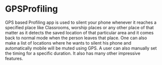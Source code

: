 # GPSProfiling
GPS based Profiling app is used to silent your phone whenever it reaches a specified place like Classrooms, worship places or any other place of that matter as it detects the saved location of that particular area and it comes back to normal mode when the person leaves that place. One can also make a list of locations where he wants to silent his phone and automatically mobile will be muted using GPS. A user can also manually set the timing for a specific duration. It also has many other impressive features.
